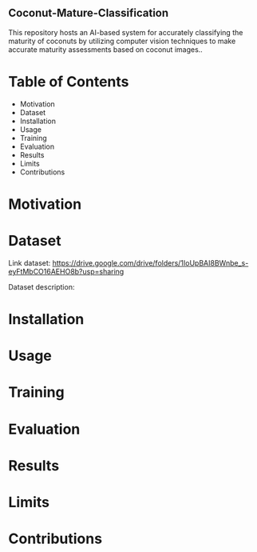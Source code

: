 ## Coconut-Mature-Classification
This repository hosts an AI-based system for accurately classifying the maturity of coconuts by utilizing computer vision techniques to make accurate maturity assessments based on coconut images..

# Table of Contents
* Motivation
* Dataset
* Installation
* Usage
* Training
* Evaluation
* Results
* Limits
* Contributions

# Motivation
# Dataset
Link dataset: https://drive.google.com/drive/folders/1IoUpBAI8BWnbe_s-eyFtMbCO16AEHO8b?usp=sharing

Dataset description:
# Installation
# Usage
# Training
# Evaluation
# Results
# Limits
# Contributions

